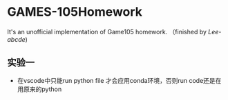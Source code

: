 # GAMES-105Homework
It's an unofficial implementation of Game105 homework. （finished by *Lee-abcde*)



## 实验一

* 在vscode中只能run python file 才会应用conda环境，否则run code还是在用原来的python